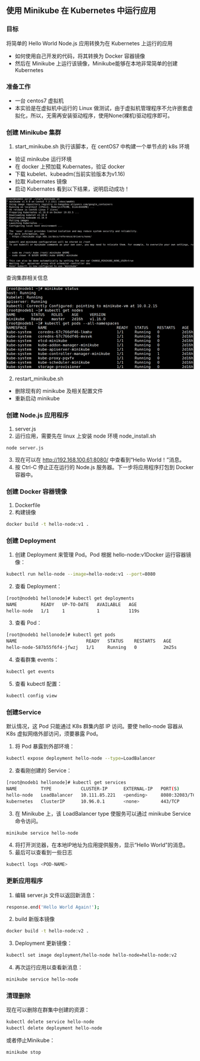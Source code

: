 ## 使用 Minikube 在 Kubernetes 中运行应用

### 目标
将简单的 Hello World Node.js 应用转换为在 Kubernetes 上运行的应用
* 如何使用自己开发的代码，将其转换为 Docker 容器镜像
* 然后在 Minikube 上运行该镜像，Minikube能够在本地非常简单的创建 Kubernetes
### 准备工作
* 一台 centos7 虚拟机
* 本实验是在虚拟机中运行的 Linux 做测试，由于虚拟机管理程序不允许嵌套虚拟化，所以，无需再安装驱动程序，使用None(裸机)驱动程序即可。
### 创建 Minikube 集群
1. start_minikube.sh
执行该脚本，在 centOS7 中构建一个单节点的 k8s 环境
* 验证 minikube 运行环境
* 在 docker 上预加载 Kubernates，验证 docker
* 下载 kubelet、kubeadm(当前实验版本为v1.16)
* 拉取 Kubernates 镜像
* 启动 Kubernates
看到以下结果，说明启动成功！

![Image text](images/start_minikube.jpg)

查询集群相关信息

![Image text](images/search_minikube.jpg)

2. restart_minikube.sh
* 删除现有的 minikube 及相关配置文件
* 重新启动 minikube
### 创建 Node.js 应用程序
1. server.js
2. 运行应用，需要先在 linux 上安装 node 环境 node_install.sh
``` bash
node server.js
```
3. 现在可以在 http://192.168.100.61:8080/ 中查看到“Hello World！”消息。
4. 按 Ctrl-C 停止正在运行的 Node.js 服务器。下一步将应用程序打包到 Docker 容器中。
### 创建 Docker 容器镜像
1. Dockerfile
2. 构建镜像
``` bash
docker build -t hello-node:v1 .
```
### 创建 Deployment
1. 创建 Deployment 来管理 Pod。Pod 根据 hello-node:v1Docker 运行容器镜像：
``` bash
kubectl run hello-node --image=hello-node:v1 --port=8080
```
2. 查看 Deployment：
``` bash
[root@nodeb1 hellonode]# kubectl get deployments
NAME         READY   UP-TO-DATE   AVAILABLE   AGE
hello-node   1/1     1            1           119s
```
3. 查看 Pod：
``` bash
[root@nodeb1 hellonode]# kubectl get pods
NAME                          READY   STATUS    RESTARTS   AGE
hello-node-587b55f6f4-jfwzj   1/1     Running   0          2m25s
```
4. 查看群集 events：
``` bash
kubectl get events
```
5. 查看 kubectl 配置：
``` bash
kubectl config view
```
### 创建Service
默认情况，这 Pod 只能通过 K8s 群集内部 IP 访问。要使 hello-node 容器从 K8s 虚拟网络外部访问，须要暴露 Pod。
1. 将 Pod 暴露到外部环境：
``` bash
kubectl expose deployment hello-node --type=LoadBalancer
```
2. 查看刚创建的 Service：
``` bash
[root@nodeb1 hellonode]# kubectl get services
NAME         TYPE           CLUSTER-IP      EXTERNAL-IP   PORT(S)          AGE
hello-node   LoadBalancer   10.111.85.221   <pending>     8080:32083/TCP   10s
kubernetes   ClusterIP      10.96.0.1       <none>        443/TCP          4d21h
```
3. 在 Minikube 上，该 LoadBalancer type 使服务可以通过 minikube Service 命令访问。
``` bash
minikube service hello-node
```
4. 将打开浏览器，在本地IP地址为应用提供服务，显示“Hello World”的消息。
5. 最后可以查看到一些日志
``` bash
kubectl logs <POD-NAME>
```
### 更新应用程序
1. 编辑 server.js 文件以返回新消息：
``` bash
response.end('Hello World Again!');
```
2. build 新版本镜像
``` bash
docker build -t hello-node:v2 .
```
3. Deployment 更新镜像：
``` bash
kubectl set image deployment/hello-node hello-node=hello-node:v2
```
4. 再次运行应用以查看新消息：
``` bash
minikube service hello-node
```
### 清理删除
现在可以删除在群集中创建的资源：
``` bash
kubectl delete service hello-node
kubectl delete deployment hello-node
```
或者停止Minikube：
``` bash
minikube stop
```